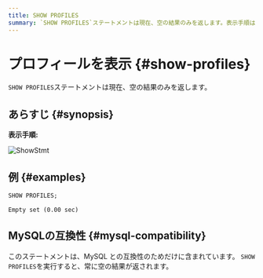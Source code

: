 ```yaml
---
title: SHOW PROFILES
summary: `SHOW PROFILES`ステートメントは現在、空の結果のみを返します。表示手順は、`SHOW PROFILES`を実行するだけです。このステートメントはMySQLとの互換性のために含まれており、常に空の結果が返されます。
---
```


# プロフィールを表示 {#show-profiles}

`SHOW PROFILES`ステートメントは現在、空の結果のみを返します。

## あらすじ {#synopsis}

**表示手順:**

![ShowStmt](https://download.pingcap.com/images/docs/sqlgram/ShowStmt.png)

## 例 {#examples}

```sql
SHOW PROFILES;
```

    Empty set (0.00 sec)

## MySQLの互換性 {#mysql-compatibility}

このステートメントは、MySQL との互換性のためだけに含まれています。 `SHOW PROFILES`を実行すると、常に空の結果が返されます。
